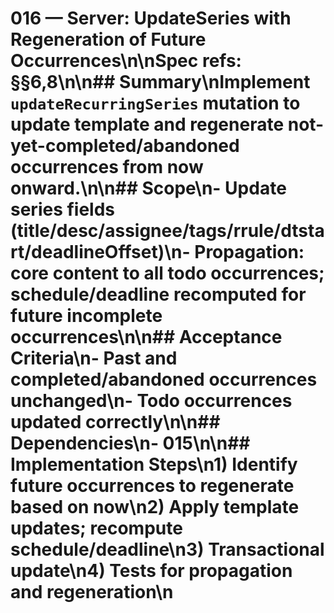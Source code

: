 # 016 — Server: UpdateSeries with Regeneration of Future Occurrences\n\nSpec refs: §§6,8\n\n## Summary\nImplement `updateRecurringSeries` mutation to update template and regenerate not-yet-completed/abandoned occurrences from now onward.\n\n## Scope\n- Update series fields (title/desc/assignee/tags/rrule/dtstart/deadlineOffset)\n- Propagation: core content to all todo occurrences; schedule/deadline recomputed for future incomplete occurrences\n\n## Acceptance Criteria\n- Past and completed/abandoned occurrences unchanged\n- Todo occurrences updated correctly\n\n## Dependencies\n- 015\n\n## Implementation Steps\n1) Identify future occurrences to regenerate based on now\n2) Apply template updates; recompute schedule/deadline\n3) Transactional update\n4) Tests for propagation and regeneration\n
